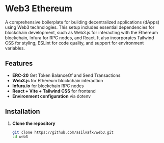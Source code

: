 # Web3 Ethereum
A comprehensive boilerplate for building decentralized applications (dApps) using Web3 technologies. This setup includes essential dependencies for blockchain development, such as Web3.js for interacting with the Ethereum blockchain, Infura for RPC nodes, and React. It also incorporates Tailwind CSS for styling, ESLint for code quality, and support for environment variables.

## Features

- **ERC-20** Get Token BalanceOf and Send Transactions
- **Web3.js** for Ethereum blockchain interaction
- **Infura.io** for blockchain RPC nodes 
- **React + Vite + Tailwind CSS** for frontend 
- **Environment configuration** via dotenv

## Installation

1. **Clone the repository**
   ```bash
   git clone https://github.com/asilvafx/web3.git
   cd web3